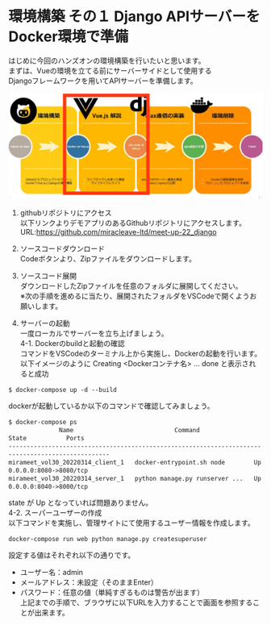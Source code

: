 # 環境構築 その１ Django APIサーバーをDocker環境で準備

はじめに今回のハンズオンの環境構築を行いたいと思います。  
まずは、Vueの環境を立てる前にサーバーサイドとして使用する  
Djangoフレームワークを用いてAPIサーバーを準備します。

![gras](img/overview.png)

1. githubリポジトリにアクセス  
以下リンクよりデモアプリのあるGithubリポジトリにアクセスします。  
URL:https://github.com/miracleave-ltd/meet-up-22_django
  
2. ソースコードダウンロード  
Codeボタンより、Zipファイルをダウンロードします。

3. ソースコード展開  
ダウンロードしたZipファイルを任意のフォルダに展開してください。  
※次の手順を進めるに当たり、展開されたフォルダをVSCodeで開くようお願いします。  

4. サーバーの起動  
一度ローカルでサーバーを立ち上げましょう。  
  4-1. Dockerのbuildと起動の確認  
  コマンドをVSCodeのターミナル上から実施し、Dockerの起動を行います。  
  以下イメージのように Creating <Dockerコンテナ名> ... done と表示されると成功  

  ```
  $ docker-compose up -d --build
  ```
  dockerが起動しているか以下のコマンドで確認してみましょう。
  ```
  $ docker-compose ps
                Name                            Command               State           Ports
  --------------------------------------------------------------------------------------------------
  mirameet_vol30_20220314_client_1   docker-entrypoint.sh node        Up      0.0.0.0:8080->8080/tcp
  mirameet_vol30_20220314_server_1   python manage.py runserver ...   Up      0.0.0.0:8040->8000/tcp
  ```
  state が Up となっていれば問題ありません。  
  4-2. スーパーユーザーの作成  
  以下コマンドを実施し、管理サイトにて使用するユーザー情報を作成します。
  ```
  docker-compose run web python manage.py createsuperuser
  ```

  設定する値はそれぞれ以下の通りです。
  - ユーザー名：admin
  - メールアドレス：未設定（そのままEnter）
  - パスワード：任意の値（単純すぎるものは警告が出ます）  
上記までの手順で、ブラウザに以下URLを入力することで画面を参照することが出来ます。  

